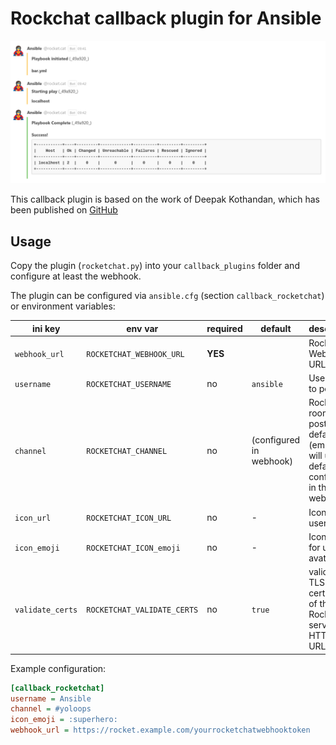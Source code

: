 # Rockchat callback plugin for Ansible

![Example output](doc/img/rocketchat-example.png)

This callback plugin is based on the work of Deepak Kothandan, which has been published on [GitHub](https://gist.github.com/Deepakkothandan/4808bcb4e9881e2d4fe8a643a9bab4eb)

## Usage

Copy the plugin (`rocketchat.py`) into your `callback_plugins` folder and configure at least the webhook. 

The plugin can be configured via `ansible.cfg` (section `callback_rocketchat`) or environment variables:

| ini key |  env var | required | default | description |
|---|---|---|---|---|
| `webhook_url` | `ROCKETCHAT_WEBHOOK_URL` | **YES** | | Rocketchat Webhook URL |
| `username` | `ROCKETCHAT_USERNAME` | no | `ansible` | Username to post as |
| `channel` | `ROCKETCHAT_CHANNEL` | no | (configured in webhook) | Rocketchat room to post in. The default (empty) will use the default configured in the webhook. |
| `icon_url` | `ROCKETCHAT_ICON_URL` | no | - | Icon url for user avatar |
| `icon_emoji` | `ROCKETCHAT_ICON_emoji` | no | - | Icon emoji for user avatar |
| `validate_certs` | `ROCKETCHAT_VALIDATE_CERTS` | no | `true` | validate the TLS certificate of the Rocketchat server. (For HTTPS URLs) |


Example configuration:
```ini
[callback_rocketchat]
username = Ansible
channel = #yoloops
icon_emoji = :superhero:
webhook_url = https://rocket.example.com/yourrocketchatwebhooktoken
```

